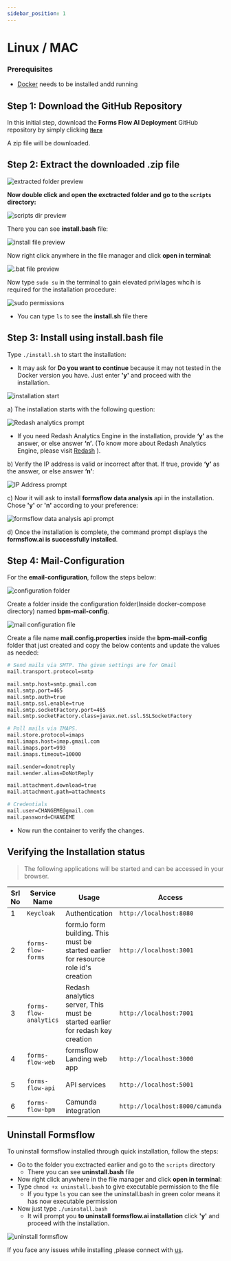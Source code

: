 ```yaml
---
sidebar_position: 1
---
```


# Linux / MAC

### Prerequisites

- [Docker](https://docs.docker.com/desktop/install/linux/) needs to be installed andd running

## Step 1: Download the GitHub Repository

In this initial step, download the **Forms Flow AI Deployment** GitHub repository by simply clicking [**` Here `**](https://github.com/AOT-Technologies/forms-flow-ai-deployment/archive/refs/heads/main.zip)

A zip file will be downloaded.


## Step 2: Extract the downloaded .zip file

![extracted folder preview](../static/img/linux/extracted.png)


**Now double click and open the exctracted folder and go to the `scripts` directory:**

![scripts dir preview](../static/img/linux/scripts-dir.png)


There you can see  **install.bash** file:

![install file preview](../static/img/linux/install-file.png)


Now right click anywhere in the file manager  and click **open in terminal**:

![.bat file preview](../static/img/linux/open-in-terminal.png)


Now type `sudo su` in the terminal to gain elevated privilages whcih is required for the installation procedure:

![sudo permissions](../static/img/linux/sudo-su.png)
- You can type `ls` to see the **install.sh** file there


## Step 3: Install using install.bash file

Type `./install.sh` to start the installation:

- It may ask for **Do you want to continue** because it may not tested in the Docker version you have. Just enter **'y'** and proceed with the installation.

![installation start](../static/img/linux/installation-start.png)


a) The installation starts with the following question:

![Redash analytics prompt](../static/img/linux/analytics-prompt.png)
- If you need Redash Analytics Engine in the installation, provide **‘y’** as the answer, or else answer **‘n’**. (To know more about Redash Analytics Engine, please visit [Redash](https://redash.io/help/) ).


b) Verify the IP address is valid or incorrect after that. If true, provide **‘y’** as the answer, or else answer **‘n’**:

![IP Address prompt](../static/img/linux/ip-address-prompt.png)


c) Now it will ask to install **formsflow data analysis** api in the installation. Chose **'y'** or **'n'** according to your preference:

![formsflow data analysis api prompt](../static/img/linux/formsflow-analytics-api-prompt.png)


d) Once the installation is complete, the command prompt displays the **formsflow.ai is successfully installed**.


## Step 4: Mail-Configuration

For the **email-configuration**, follow the steps below:

![configuration folder](../static/img/linux/config-dir.png)

Create a folder inside the configuration folder(Inside docker-compose directory) named **bpm-mail-config**.

![mail configuration file](../static/img/linux/config.png)

Create a file name **mail.config.properties** inside the **bpm-mail-config** folder that just created and copy the below contents and update the values as needed:

```bash
# Send mails via SMTP. The given settings are for Gmail 
mail.transport.protocol=smtp

mail.smtp.host=smtp.gmail.com
mail.smtp.port=465
mail.smtp.auth=true
mail.smtp.ssl.enable=true
mail.smtp.socketFactory.port=465
mail.smtp.socketFactory.class=javax.net.ssl.SSLSocketFactory

# Poll mails via IMAPS.
mail.store.protocol=imaps
mail.imaps.host=imap.gmail.com
mail.imaps.port=993
mail.imaps.timeout=10000

mail.sender=donotreply
mail.sender.alias=DoNotReply

mail.attachment.download=true
mail.attachment.path=attachments

# Credentials
mail.user=CHANGEME@gmail.com
mail.password=CHANGEME

```

- Now run the container to verify the changes.


## Verifying the Installation status

> The following applications will be started and can be accessed in your browser.

 Srl No | Service Name | Usage | Access | Default credentials (userName / Password)|
--- | --- | --- | --- | --- 
1|`Keycloak`|Authentication|`http://localhost:8080`| `admin/changeme`
2|`forms-flow-forms`|form.io form building. This must be started earlier for resource role id's creation|`http://localhost:3001`|`admin@example.com/changeme`
3|`forms-flow-analytics`|Redash analytics server, This must be started earlier for redash key creation|`http://localhost:7001`|Use the credentials used for registration / [Default user credentials](https://github.com/AOT-Technologies/forms-flow-ai-deployment/blob/main/docs/forms-flow-ai-properties.md)
4|`forms-flow-web`|formsflow Landing web app|`http://localhost:3000`|[Default user credentials](https://github.com/AOT-Technologies/forms-flow-ai-deployment/blob/main/docs/forms-flow-ai-properties.md)
5|`forms-flow-api`|API services|`http://localhost:5001`|`Authorization tocken from keycloak role based user credentials`
6|`forms-flow-bpm`|Camunda integration|`http://localhost:8000/camunda`| [Default user credentials](https://github.com/AOT-Technologies/forms-flow-ai-deployment/blob/main/docs/forms-flow-ai-properties.md)


## Uninstall Formsflow

To uninstall formsflow installed through quick installation, follow the steps:
- Go to the folder you exctracted earlier and go to the `scripts` directory
  - There you can see **uninstall.bash** file
- Now right click anywhere in the file manager  and click **open in terminal**:
- Type `chmod +x uninstall.bash` to give executable permission to the file
  - If you type `ls` you can see the uninstall.bash in green color means it has now executable permission
- Now just type `./uninstall.bash`
  - It will prompt you **to uninstall formsflow.ai installation** click **'y'** and proceed with the installation.

![uninstall formsflow](../static/img/linux/uninstall.png)


If you face any issues while installing ,please connect with [us](https://github.com/AOT-Technologies/forms-flow-ai/issues).
